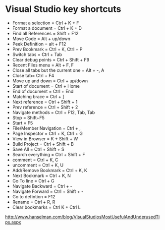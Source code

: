 # Visual Studio key shortcuts
- Format a selection = Ctrl + K + F
- Format a document = Ctrl + K + D
- Find all References = Shift + F12
- Move Code = Alt + up/down
- Peek Definition = alt + F12
- Prev Bookmark = Ctrl + K, Ctrl + P
- Switch tabs = Ctrl + Tab 
- Clear debug points = Ctrl + Shift + F9
- Recent Files menu = Alt + F, F
- Close all tabs but the current one = Alt + -, A
- Close tab= Ctrl + F4 
- Move up and down = Ctrl + up/down
- Start of document = Ctrl + Home
- End of document = Ctrl + End
- Matching brace = Ctrl + ] 
- Next reference = Ctrl + Shift + 1
- Prev reference = Ctrl + Shift + 2
- Navigate methods = Ctrl + F12, Tab, Tab
- Stop = Shift+F5 
- Start = F5 
- File/Member Navigation = Ctrl + ,
- Page Inspector = Ctrl + K, Ctrl + G
- View in Browser = K + Shift + W
- Build Project = Ctrl + Shift + B
- Save All = Ctrl + Shift + S
- Search everything = Ctrl + Shift + F
- comment = Ctrl + K, C
- uncomment = Ctrl + K, U
- Add/Remove Bookmark = Ctrl + K, K
- Next Bookmark = Ctrl + K, N
- Go To line = Ctrl + G
- Navigate Backward = Ctrl + -
- Navigate Forward = Ctrl + Shift + -
- Go to defintion = F12
- Rename = Ctrl + R, R
- Clear bookmarks = Ctrl K + Ctrl L

http://www.hanselman.com/blog/VisualStudiosMostUsefulAndUnderusedTips.aspx
